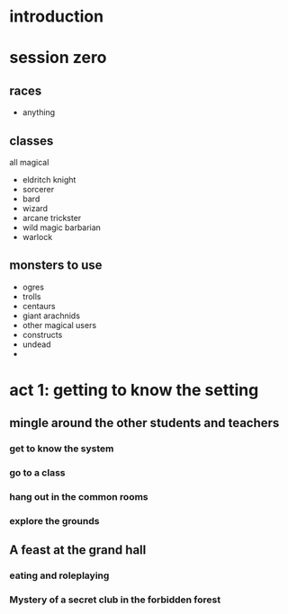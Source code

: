 # introduction
# session zero
## races
- anything
## classes
all magical
- eldritch knight
- sorcerer
- bard
- wizard
- arcane trickster
- wild magic barbarian
- warlock
## monsters to use
- ogres
- trolls
- centaurs
- giant arachnids
- other magical users
- constructs
- undead
- 
# act 1: getting to know the setting
## mingle around the other students and teachers
### get to know the system
### go to a class
### hang out in the common rooms
### explore the grounds
## A feast at the grand hall
### eating and roleplaying
### Mystery of a secret club in the forbidden forest